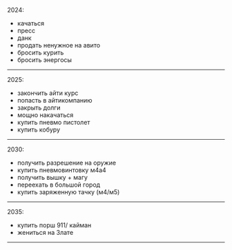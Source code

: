2024:
 - качаться
 - пресс
 - данк
 - продать ненужное на авито
 - бросить курить
 - бросить энергосы
 ---
2025:
- закончить айти курс
- попасть в айтикомпанию
- закрыть долги
- мощно накачаться
- купить пневмо пистолет
- купить кобуру
---
2030:
- получить разрешение на оружие
- купить пневмовинтовку м4а4
- получить вышку + магу
- переехать в большой город
- купить заряженную тачку (м4/м5)
---
2035:
- купить порш 911/ кайман
- жениться на Злате
---
